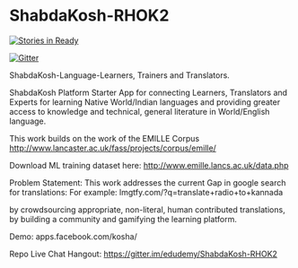 ShabdaKosh-RHOK2
================
[![Stories in Ready](https://badge.waffle.io/edudemy/shabdakosh-rhok2.png?label=ready&title=Ready)](http://waffle.io/edudemy/shabdakosh-rhok2)

[![Gitter](https://badges.gitter.im/Join%20Chat.svg)](https://gitter.im/edudemy/ShabdaKosh-RHOK2?utm_source=badge&utm_medium=badge&utm_campaign=pr-badge)

ShabdaKosh-Language-Learners, Trainers and Translators.

 ShabdaKosh Platform Starter App for connecting Learners, Translators and Experts for learning Native World/Indian languages 
 and providing greater access to knowledge and technical, general literature in World/English language.
 
 This work builds on the work of the EMILLE Corpus
 http://www.lancaster.ac.uk/fass/projects/corpus/emille/

Download ML training dataset here: http://www.emille.lancs.ac.uk/data.php


Problem Statement:
This work addresses the current Gap in google search for translations:
For example: lmgtfy.com/?q=translate+radio+to+kannada

by crowdsourcing appropriate, non-literal, human contributed translations, 
by building a community and gamifying the learning platform.

Demo: apps.facebook.com/kosha/

Repo Live Chat Hangout: https://gitter.im/edudemy/ShabdaKosh-RHOK2
